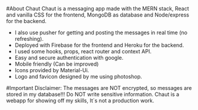 #About Chaut
Chaut is a messaging app made with the MERN stack, React and vanilla CSS for the frontend, MongoDB as database and Node/express for the backend.

- I also use pusher for getting and posting the messages in real time (no refreshing).
- Deployed with Firebase for the frontend and Heroku for the backend.
- I used some hooks, props, react router and context API.
- Easy and secure authentication with google.
- Mobile friendly (Can be improved)
- Icons provided by Material-Ui.
- Logo and favicon designed by me using photoshop.

#Important
Disclaimer: The messages are NOT encrypted, so messages are stored in my database!!! Do NOT write sensitive information. Chaut is a webapp for showing off my skills, It´s not a production work.

